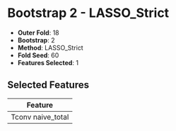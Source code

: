 # Bootstrap 2 - LASSO_Strict

- **Outer Fold**: 18
- **Bootstrap**: 2
- **Method**: LASSO_Strict
- **Fold Seed**: 60
- **Features Selected**: 1

## Selected Features

| Feature |
|---------|
| Tconv naive_total |
